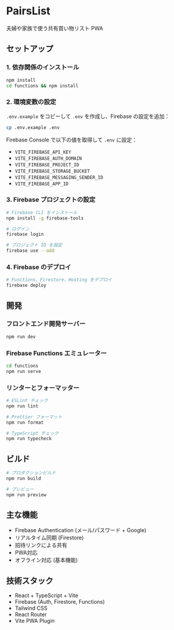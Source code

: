 # PairsList

夫婦や家族で使う共有買い物リスト PWA

## セットアップ

### 1. 依存関係のインストール
```bash
npm install
cd functions && npm install
```

### 2. 環境変数の設定
`.env.example` をコピーして `.env` を作成し、Firebase の設定を追加：

```bash
cp .env.example .env
```

Firebase Console で以下の値を取得して `.env` に設定：
- `VITE_FIREBASE_API_KEY`
- `VITE_FIREBASE_AUTH_DOMAIN`
- `VITE_FIREBASE_PROJECT_ID`
- `VITE_FIREBASE_STORAGE_BUCKET`
- `VITE_FIREBASE_MESSAGING_SENDER_ID`
- `VITE_FIREBASE_APP_ID`

### 3. Firebase プロジェクトの設定
```bash
# Firebase CLI をインストール
npm install -g firebase-tools

# ログイン
firebase login

# プロジェクト ID を設定
firebase use --add
```

### 4. Firebase のデプロイ
```bash
# Functions、Firestore、Hosting をデプロイ
firebase deploy
```

## 開発

### フロントエンド開発サーバー
```bash
npm run dev
```

### Firebase Functions エミュレーター
```bash
cd functions
npm run serve
```

### リンターとフォーマッター
```bash
# ESLint チェック
npm run lint

# Prettier フォーマット
npm run format

# TypeScript チェック
npm run typecheck
```

## ビルド

```bash
# プロダクションビルド
npm run build

# プレビュー
npm run preview
```

## 主な機能

- Firebase Authentication (メール/パスワード + Google)
- リアルタイム同期 (Firestore)
- 招待リンクによる共有
- PWA対応
- オフライン対応 (基本機能)

## 技術スタック

- React + TypeScript + Vite
- Firebase (Auth, Firestore, Functions)
- Tailwind CSS
- React Router
- Vite PWA Plugin
